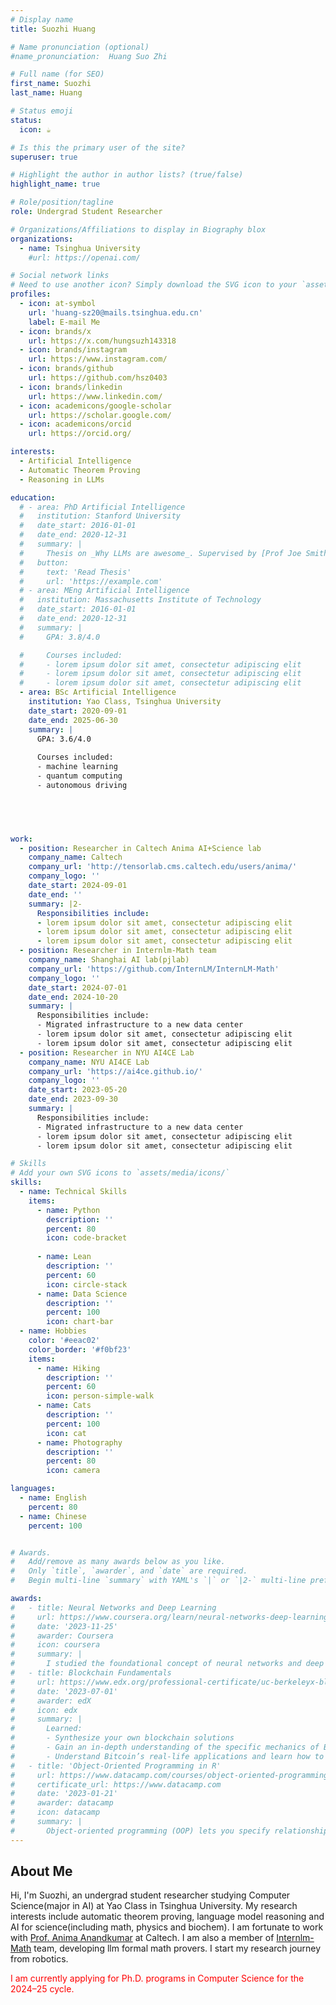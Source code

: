 ```yaml
---
# Display name
title: Suozhi Huang

# Name pronunciation (optional)
#name_pronunciation:  Huang Suo Zhi

# Full name (for SEO)
first_name: Suozhi
last_name: Huang

# Status emoji
status:
  icon: ☕️

# Is this the primary user of the site?
superuser: true

# Highlight the author in author lists? (true/false)
highlight_name: true

# Role/position/tagline
role: Undergrad Student Researcher

# Organizations/Affiliations to display in Biography blox
organizations:
  - name: Tsinghua University
    #url: https://openai.com/

# Social network links
# Need to use another icon? Simply download the SVG icon to your `assets/media/icons/` folder.
profiles:
  - icon: at-symbol
    url: 'huang-sz20@mails.tsinghua.edu.cn'
    label: E-mail Me
  - icon: brands/x
    url: https://x.com/hungsuzh143318
  - icon: brands/instagram
    url: https://www.instagram.com/
  - icon: brands/github
    url: https://github.com/hsz0403
  - icon: brands/linkedin
    url: https://www.linkedin.com/
  - icon: academicons/google-scholar
    url: https://scholar.google.com/
  - icon: academicons/orcid
    url: https://orcid.org/

interests:
  - Artificial Intelligence
  - Automatic Theorem Proving
  - Reasoning in LLMs

education:
  # - area: PhD Artificial Intelligence
  #   institution: Stanford University
  #   date_start: 2016-01-01
  #   date_end: 2020-12-31
  #   summary: |
  #     Thesis on _Why LLMs are awesome_. Supervised by [Prof Joe Smith](https://example.com). Presented papers at 5 IEEE conferences with the contributions being published in 2 Springer journals.
  #   button:
  #     text: 'Read Thesis'
  #     url: 'https://example.com'
  # - area: MEng Artificial Intelligence
  #   institution: Massachusetts Institute of Technology
  #   date_start: 2016-01-01
  #   date_end: 2020-12-31
  #   summary: |
  #     GPA: 3.8/4.0

  #     Courses included:
  #     - lorem ipsum dolor sit amet, consectetur adipiscing elit
  #     - lorem ipsum dolor sit amet, consectetur adipiscing elit
  #     - lorem ipsum dolor sit amet, consectetur adipiscing elit
  - area: BSc Artificial Intelligence
    institution: Yao Class, Tsinghua University
    date_start: 2020-09-01
    date_end: 2025-06-30
    summary: |
      GPA: 3.6/4.0
      
      Courses included:
      - machine learning
      - quantum computing
      - autonomous driving
      




work:
  - position: Researcher in Caltech Anima AI+Science lab
    company_name: Caltech
    company_url: 'http://tensorlab.cms.caltech.edu/users/anima/'
    company_logo: ''
    date_start: 2024-09-01
    date_end: ''
    summary: |2-
      Responsibilities include:
      - lorem ipsum dolor sit amet, consectetur adipiscing elit
      - lorem ipsum dolor sit amet, consectetur adipiscing elit
      - lorem ipsum dolor sit amet, consectetur adipiscing elit
  - position: Researcher in Internlm-Math team
    company_name: Shanghai AI lab(pjlab)
    company_url: 'https://github.com/InternLM/InternLM-Math'
    company_logo: ''
    date_start: 2024-07-01
    date_end: 2024-10-20
    summary: |
      Responsibilities include:
      - Migrated infrastructure to a new data center
      - lorem ipsum dolor sit amet, consectetur adipiscing elit
      - lorem ipsum dolor sit amet, consectetur adipiscing elit
  - position: Researcher in NYU AI4CE Lab
    company_name: NYU AI4CE Lab
    company_url: 'https://ai4ce.github.io/'
    company_logo: ''
    date_start: 2023-05-20
    date_end: 2023-09-30
    summary: |
      Responsibilities include:
      - Migrated infrastructure to a new data center
      - lorem ipsum dolor sit amet, consectetur adipiscing elit
      - lorem ipsum dolor sit amet, consectetur adipiscing elit

# Skills
# Add your own SVG icons to `assets/media/icons/`
skills:
  - name: Technical Skills
    items:
      - name: Python
        description: ''
        percent: 80
        icon: code-bracket
      
      - name: Lean
        description: ''
        percent: 60
        icon: circle-stack
      - name: Data Science
        description: ''
        percent: 100
        icon: chart-bar
  - name: Hobbies
    color: '#eeac02'
    color_border: '#f0bf23'
    items:
      - name: Hiking
        description: ''
        percent: 60
        icon: person-simple-walk
      - name: Cats
        description: ''
        percent: 100
        icon: cat
      - name: Photography
        description: ''
        percent: 80
        icon: camera

languages:
  - name: English
    percent: 80
  - name: Chinese
    percent: 100


# Awards.
#   Add/remove as many awards below as you like.
#   Only `title`, `awarder`, and `date` are required.
#   Begin multi-line `summary` with YAML's `|` or `|2-` multi-line prefix and indent 2 spaces below.

awards:
#   - title: Neural Networks and Deep Learning
#     url: https://www.coursera.org/learn/neural-networks-deep-learning
#     date: '2023-11-25'
#     awarder: Coursera
#     icon: coursera
#     summary: |
#       I studied the foundational concept of neural networks and deep learning. By the end, I was familiar with the significant technological trends driving the rise of deep learning; build, train, and apply fully connected deep neural networks; implement efficient (vectorized) neural networks; identify key parameters in a neural network’s architecture; and apply deep learning to your own applications.
#   - title: Blockchain Fundamentals
#     url: https://www.edx.org/professional-certificate/uc-berkeleyx-blockchain-fundamentals
#     date: '2023-07-01'
#     awarder: edX
#     icon: edx
#     summary: |
#       Learned:
#       - Synthesize your own blockchain solutions
#       - Gain an in-depth understanding of the specific mechanics of Bitcoin
#       - Understand Bitcoin’s real-life applications and learn how to attack and destroy Bitcoin, Ethereum, smart contracts and Dapps, and alternatives to Bitcoin’s Proof-of-Work consensus algorithm
#   - title: 'Object-Oriented Programming in R'
#     url: https://www.datacamp.com/courses/object-oriented-programming-with-s3-and-r6-in-r
#     certificate_url: https://www.datacamp.com
#     date: '2023-01-21'
#     awarder: datacamp
#     icon: datacamp
#     summary: |
#       Object-oriented programming (OOP) lets you specify relationships between functions and the objects that they can act on, helping you manage complexity in your code. This is an intermediate level course, providing an introduction to OOP, using the S3 and R6 systems. S3 is a great day-to-day R programming tool that simplifies some of the functions that you write. R6 is especially useful for industry-specific analyses, working with web APIs, and building GUIs.
---
```


## About Me

Hi, I'm Suozhi, an undergrad student researcher studying Computer Science(major in AI) at Yao Class in Tsinghua University. My research interests include automatic theorem proving, language model reasoning and AI for science(including math, physics and biochem). I am fortunate to work with [Prof. Anima Anandkumar](http://tensorlab.cms.caltech.edu/users/anima/) at Caltech. I am also a member of [Internlm-Math](https://github.com/InternLM/InternLM-Math) team, developing llm formal math provers. I start my research journey from robotics.

<font color=red>I am currently applying for Ph.D. programs in Computer Science for the 2024–25 cycle.</font>
